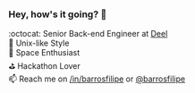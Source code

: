 ### Hey, how's it going? 👋

:octocat: Senior Back-end Engineer at [Deel](https://www.deel.com/) <br>
:penguin: Unix-like Style <br>
:rocket: Space Enthusiast <br>
:golf: Hackathon Lover <br>
:mailbox: Reach me on [/in/barrosfilipe](https://linkedin.com/in/barrosfilipe) or [@barrosfilipe](https://instagram.com/barrosfilipe)

